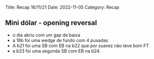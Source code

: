 Title: Recap 16/11/21
Date: 2022-11-05
Category: Recap

## Mini dólar - opening reversal

* o dia abriu com um gap de baixa
* a 18b foi uma wedge de fundo com 4 puxadas
* A b21 foi uma SB com EB na b22 que por suavez não teve bom FT
* a b23 foi uma segunda SB com EB na b24.
